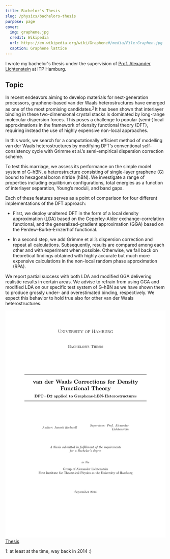 ```yaml
---
title: Bachelor's Thesis
slug: /physics/bachelors-thesis
purpose: page
cover:
  img: graphene.jpg
  credit: Wikipedia
  url: https://en.wikipedia.org/wiki/Graphene#/media/File:Graphen.jpg
  caption: Graphene lattice
---
```


I wrote my bachelor's thesis under the supervision of [Prof. Alexander Lichtenstein](https://theorie.physnet.uni-hamburg.de/group_magno/?page_id=43) at ITP Hamburg.

## Topic

In recent endeavors aiming to develop materials for next-generation processors, graphene-based van der Waals heterostructures have emerged as one of the most promising candidates.<sup>[1](#ftn1)</sup> It has been shown that interlayer binding in these two-dimensional crystal stacks is dominated by long-range molecular dispersion forces. This poses a challenge to popular (semi-)local approximations in the framework of density functional theory (DFT), requiring instead the use of highly expensive non-local approaches.

In this work, we search for a computationally efficient method of modelling van der Waals heterostructures by modifying DFT’s conventional self-consistency cycle with Grimme et al.’s semi-empirical dispersion correction scheme.

To test this marriage, we assess its performance on the simple model system of G-hBN, a heterostructure consisting of single-layer graphene (G) bound to hexagonal boron nitride (hBN). We investigate a range of properties including equilibrium configurations, total energies as a function of interlayer separation, Young’s moduli, and band gaps.

Each of these features serves as a point of comparison for four different implementations of the DFT approach:

- First, we deploy unaltered DFT in the form of a local density approximation (LDA) based on the Ceperley-Alder exchange-correlation functional, and the generalized-gradient approximation (GGA) based on the Perdew-Burke-Ernzerhof functional.

- In a second step, we add Grimme et al.’s dispersion correction and repeat all calculations.
  Subsequently, results are compared among each other and with experiment when possible. Otherwise, we fall back on theoretical findings obtained with highly accurate but much more expensive calculations in the non-local random phase approximation (RPA).

We report partial success with both LDA and modified GGA delivering realistic results in certain areas. We advise to refrain from using GGA and modified LDA on our specific test system of G-hBN as we have shown them to produce grossly under- and overestimated binding, respectively. We expect this behavior to hold true also for other van der Waals heterostructures.

<div class="grid docs">

[![Thesis](thesis.png) Thesis](thesis.pdf)

</div>

<a name="ftn1">1</a>: at least at the time, way back in 2014 :)
